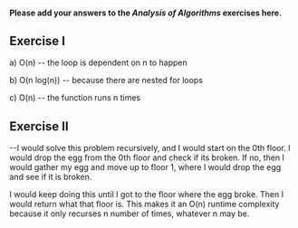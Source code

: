 #### Please add your answers to the ***Analysis of  Algorithms*** exercises here.

## Exercise I

a) O(n) -- the loop is dependent on n to happen

b) O(n log(n)) -- because there are nested for loops


c) O(n) -- the function runs n times


## Exercise II
  --I would solve this problem recursively, and I would start on the 0th floor. I would drop the egg from the 0th floor and check if its broken. If no, then I would gather my egg and move up to floor 1, where I would drop the egg and see if it is broken.

  I would keep doing this until I got to the floor where the egg broke. Then I would return what that floor is. This makes it an O(n) runtime complexity because it only recurses n number of times, whatever n may be.
